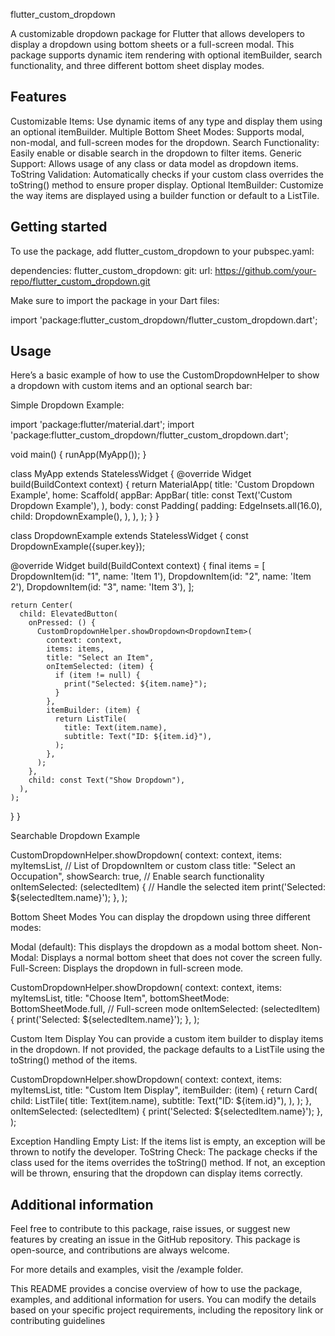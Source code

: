 flutter_custom_dropdown

A customizable dropdown package for Flutter that allows developers to display a dropdown using bottom sheets or a full-screen modal. This package supports dynamic item rendering with optional itemBuilder, search functionality, and three different bottom sheet display modes.


## Features
Customizable Items: Use dynamic items of any type and display them using an optional itemBuilder.
Multiple Bottom Sheet Modes: Supports modal, non-modal, and full-screen modes for the dropdown.
Search Functionality: Easily enable or disable search in the dropdown to filter items.
Generic Support: Allows usage of any class or data model as dropdown items.
ToString Validation: Automatically checks if your custom class overrides the toString() method to ensure proper display.
Optional ItemBuilder: Customize the way items are displayed using a builder function or default to a ListTile.


## Getting started
To use the package, add flutter_custom_dropdown to your pubspec.yaml:

dependencies:
  flutter_custom_dropdown:
    git:
      url: https://github.com/your-repo/flutter_custom_dropdown.git

Make sure to import the package in your Dart files:

import 'package:flutter_custom_dropdown/flutter_custom_dropdown.dart';


## Usage
Here’s a basic example of how to use the CustomDropdownHelper to show a dropdown with custom items and an optional search bar:

Simple Dropdown Example:

import 'package:flutter/material.dart';
import 'package:flutter_custom_dropdown/flutter_custom_dropdown.dart';

void main() {
  runApp(MyApp());
}

class MyApp extends StatelessWidget {
  @override
  Widget build(BuildContext context) {
    return MaterialApp(
      title: 'Custom Dropdown Example',
      home: Scaffold(
        appBar: AppBar(
          title: const Text('Custom Dropdown Example'),
        ),
        body: const Padding(
          padding: EdgeInsets.all(16.0),
          child: DropdownExample(),
        ),
      ),
    );
  }
}

class DropdownExample extends StatelessWidget {
  const DropdownExample({super.key});

  @override
  Widget build(BuildContext context) {
    final items = [
      DropdownItem(id: "1", name: 'Item 1'),
      DropdownItem(id: "2", name: 'Item 2'),
      DropdownItem(id: "3", name: 'Item 3'),
    ];

    return Center(
      child: ElevatedButton(
        onPressed: () {
          CustomDropdownHelper.showDropdown<DropdownItem>(
            context: context,
            items: items,
            title: "Select an Item",
            onItemSelected: (item) {
              if (item != null) {
                print("Selected: ${item.name}");
              }
            },
            itemBuilder: (item) {
              return ListTile(
                title: Text(item.name),
                subtitle: Text("ID: ${item.id}"),
              );
            },
          );
        },
        child: const Text("Show Dropdown"),
      ),
    );
  }
}


Searchable Dropdown Example

CustomDropdownHelper.showDropdown<DropdownItem>(
  context: context,
  items: myItemsList, // List of DropdownItem or custom class
  title: "Select an Occupation",
  showSearch: true, // Enable search functionality
  onItemSelected: (selectedItem) {
    // Handle the selected item
    print('Selected: ${selectedItem.name}');
  },
);

Bottom Sheet Modes
You can display the dropdown using three different modes:

Modal (default): This displays the dropdown as a modal bottom sheet.
Non-Modal: Displays a normal bottom sheet that does not cover the screen fully.
Full-Screen: Displays the dropdown in full-screen mode.

CustomDropdownHelper.showDropdown<DropdownItem>(
  context: context,
  items: myItemsList,
  title: "Choose Item",
  bottomSheetMode: BottomSheetMode.full, // Full-screen mode
  onItemSelected: (selectedItem) {
    print('Selected: ${selectedItem.name}');
  },
);

Custom Item Display
You can provide a custom item builder to display items in the dropdown. If not provided, the package defaults to a ListTile using the toString() method of the items.

CustomDropdownHelper.showDropdown<DropdownItem>(
  context: context,
  items: myItemsList,
  title: "Custom Item Display",
  itemBuilder: (item) {
    return Card(
      child: ListTile(
        title: Text(item.name),
        subtitle: Text("ID: ${item.id}"),
      ),
    );
  },
  onItemSelected: (selectedItem) {
    print('Selected: ${selectedItem.name}');
  },
);

Exception Handling
Empty List: If the items list is empty, an exception will be thrown to notify the developer.
ToString Check: The package checks if the class used for the items overrides the toString() method. If not, an exception will be thrown, ensuring that the dropdown can display items correctly.


## Additional information
Feel free to contribute to this package, raise issues, or suggest new features by creating an issue in the GitHub repository. This package is open-source, and contributions are always welcome.

For more details and examples, visit the /example folder.

This README provides a concise overview of how to use the package, examples, and additional information for users. You can modify the details based on your specific project requirements, including the repository link or contributing guidelines